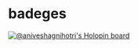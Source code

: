 # badeges
[![@aniveshagnihotri's Holopin board](https://holopin.me/aniveshagnihotri)](https://holopin.io/@aniveshagnihotri)
